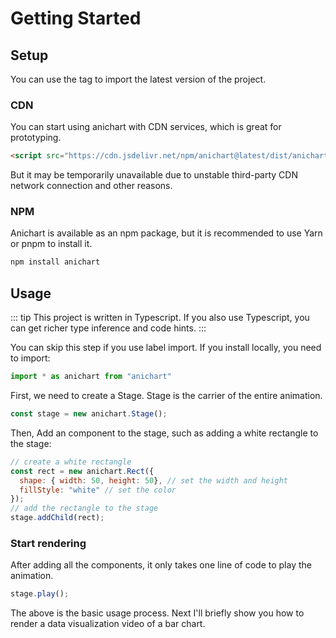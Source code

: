 # Getting Started

## Setup

You can use the tag to import the latest version of the project.

### CDN

You can start using anichart with CDN services, which is great for prototyping.

``` html
<script src="https://cdn.jsdelivr.net/npm/anichart@latest/dist/anichart.min.js"></script>
```

But it may be temporarily unavailable due to unstable third-party CDN network connection and other reasons.

### NPM

Anichart is available as an npm package, but it is recommended to use Yarn or pnpm to install it.

``` bash
npm install anichart
```

## Usage

::: tip
This project is written in Typescript. If you also use Typescript, you can get richer type inference and code hints.
:::

You can skip this step if you use label import. If you install locally, you need to import:

``` js
import * as anichart from "anichart"
```

First, we need to create a Stage. Stage is the carrier of the entire animation.

``` js
const stage = new anichart.Stage();
```

Then, Add an component to the stage, such as adding a white rectangle to the stage:

``` js
// create a white rectangle
const rect = new anichart.Rect({
  shape: { width: 50, height: 50}, // set the width and height
  fillStyle: "white" // set the color
});
// add the rectangle to the stage
stage.addChild(rect);
```

### Start rendering

After adding all the components, it only takes one line of code to play the animation.

``` js
stage.play();
```

The above is the basic usage process. Next I'll briefly show you how to render a data visualization video of a bar chart.

